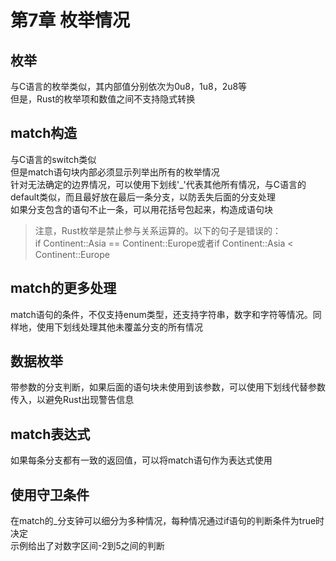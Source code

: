 # 第7章 枚举情况

## 枚举

与C语言的枚举类似，其内部值分别依次为0u8，1u8，2u8等  
但是，Rust的枚举项和数值之间不支持隐式转换

## match构造

与C语言的switch类似  
但是match语句块内部必须显示列举出所有的枚举情况  
针对无法确定的边界情况，可以使用下划线'_'代表其他所有情况，与C语言的default类似，而且最好放在最后一条分支，以防丢失后面的分支处理  
如果分支包含的语句不止一条，可以用花括号包起来，构造成语句块  

> 注意，Rust枚举是禁止参与关系运算的。以下的句子是错误的：  
> if Continent::Asia == Continent::Europe或者if Continent::Asia < Continent::Europe  

## match的更多处理

match语句的条件，不仅支持enum类型，还支持字符串，数字和字符等情况。同样地，使用下划线处理其他未覆盖分支的所有情况  

## 数据枚举

带参数的分支判断，如果后面的语句块未使用到该参数，可以使用下划线代替参数传入，以避免Rust出现警告信息  

## match表达式

如果每条分支都有一致的返回值，可以将match语句作为表达式使用  

## 使用守卫条件

在match的_分支钟可以细分为多种情况，每种情况通过if语句的判断条件为true时决定  
示例给出了对数字区间-2到5之间的判断  
